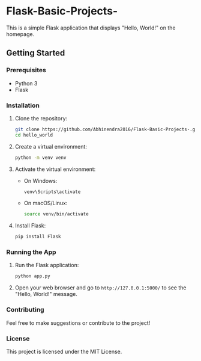 # Flask-Basic-Projects-

This is a simple Flask application that displays "Hello, World!" on the homepage.

## Getting Started

### Prerequisites

- Python 3
- Flask

### Installation

1. Clone the repository:

    ```bash
    git clone https://github.com/Abhinendra2016/Flask-Basic-Projects-.git
    cd hello_world
    ```

2. Create a virtual environment:

    ```bash
    python -m venv venv
    ```

3. Activate the virtual environment:

    - On Windows:
      ```bash
      venv\Scripts\activate
      ```
    - On macOS/Linux:
      ```bash
      source venv/bin/activate
      ```

4. Install Flask:

    ```bash
    pip install Flask
    ```

### Running the App

1. Run the Flask application:

    ```bash
    python app.py
    ```

2. Open your web browser and go to `http://127.0.0.1:5000/` to see the "Hello, World!" message.

### Contributing

Feel free to make suggestions or contribute to the project!

### License

This project is licensed under the MIT License.
